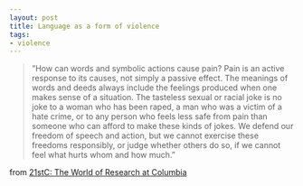 ```yaml
---
layout: post
title: Language as a form of violence
tags:
- violence
---
```

> 
> ”How can words and symbolic actions cause pain? Pain is an active response to its causes, not simply a passive effect. The meanings of words and deeds always include the feelings produced when one makes sense of a situation. The tasteless sexual or racial joke is no joke to a woman who has been raped, a man who was a victim of a hate crime, or to any person who feels less safe from pain than someone who can afford to make these kinds of jokes. We defend our freedom of speech and action, but we cannot exercise these freedoms responsibly, or judge whether others do so, if we cannot feel what hurts whom and how much.”
> 

from [21stC: The World of Research at Columbia](http://www.columbia.edu/cu/21stC/issue-1.2/Language.htm)
